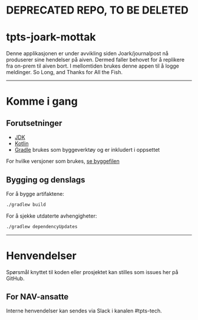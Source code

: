 # DEPRECATED REPO, TO BE DELETED

# tpts-joark-mottak

Denne applikasjonen er under avvikling siden Joark/journalpost nå produserer sine hendelser på aiven. Dermed faller
behovet for å replikere fra on-prem til aiven bort. I mellomtiden brukes denne appen til å logge meldinger. 
So Long, and Thanks for All the Fish.

---

# Komme i gang
## Forutsetninger
- [JDK](https://jdk.java.net/)
- [Kotlin](https://kotlinlang.org/)
- [Gradle](https://gradle.org/) brukes som byggeverktøy og er inkludert i oppsettet

For hvilke versjoner som brukes, [se byggefilen](build.gradle.kts)

## Bygging og denslags
For å bygge artifaktene: 

```sh
./gradlew build
```

For å sjekke utdaterte avhengigheter:

```sh
./gradlew dependencyUpdates
```

---

# Henvendelser

Spørsmål knyttet til koden eller prosjektet kan stilles som issues her på GitHub.

## For NAV-ansatte

Interne henvendelser kan sendes via Slack i kanalen #tpts-tech.
